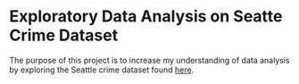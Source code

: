 # Exploratory Data Analysis on Seatte Crime Dataset
The purpose of this project is to increase my understanding of data analysis by exploring the Seattle crime dataset found [here](https://data.seattle.gov/Public-Safety/Crime-Data/4fs7-3vj5).
